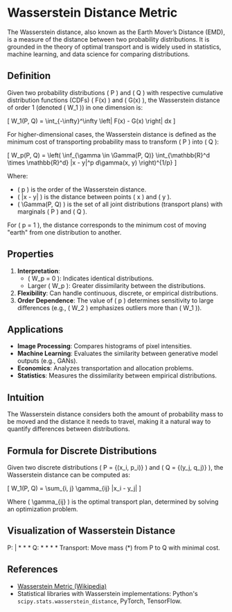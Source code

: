 # Wasserstein Distance Metric

The Wasserstein distance, also known as the Earth Mover’s Distance (EMD), is a measure of the distance between two probability distributions. It is grounded in the theory of optimal transport and is widely used in statistics, machine learning, and data science for comparing distributions.

## Definition

Given two probability distributions \( P \) and \( Q \) with respective cumulative distribution functions (CDFs) \( F(x) \) and \( G(x) \), the Wasserstein distance of order 1 (denoted \( W_1 \)) in one dimension is:

\[
W_1(P, Q) = \int_{-\infty}^\infty \left| F(x) - G(x) \right| dx
\]

For higher-dimensional cases, the Wasserstein distance is defined as the minimum cost of transporting probability mass to transform \( P \) into \( Q \):

\[
W_p(P, Q) = \left( \inf_{\gamma \in \Gamma(P, Q)} \int_{\mathbb{R}^d \times \mathbb{R}^d} \|x - y\|^p d\gamma(x, y) \right)^{1/p}
\]

Where:
- \( p \) is the order of the Wasserstein distance.
- \( \|x - y\| \) is the distance between points \( x \) and \( y \).
- \( \Gamma(P, Q) \) is the set of all joint distributions (transport plans) with marginals \( P \) and \( Q \).

For \( p = 1 \), the distance corresponds to the minimum cost of moving "earth" from one distribution to another.

## Properties

1. **Interpretation**:
   - \( W_p = 0 \): Indicates identical distributions.
   - Larger \( W_p \): Greater dissimilarity between the distributions.
2. **Flexibility**: Can handle continuous, discrete, or empirical distributions.
3. **Order Dependence**: The value of \( p \) determines sensitivity to large differences (e.g., \( W_2 \) emphasizes outliers more than \( W_1 \)).

## Applications

- **Image Processing**: Compares histograms of pixel intensities.
- **Machine Learning**: Evaluates the similarity between generative model outputs (e.g., GANs).
- **Economics**: Analyzes transportation and allocation problems.
- **Statistics**: Measures the dissimilarity between empirical distributions.

## Intuition

The Wasserstein distance considers both the amount of probability mass to be moved and the distance it needs to travel, making it a natural way to quantify differences between distributions.

## Formula for Discrete Distributions

Given two discrete distributions \( P = \{(x_i, p_i)\} \) and \( Q = \{(y_j, q_j)\} \), the Wasserstein distance can be computed as:

\[
W_1(P, Q) = \sum_{i, j} \gamma_{ij} \|x_i - y_j\|
\]

Where \( \gamma_{ij} \) is the optimal transport plan, determined by solving an optimization problem.

## Visualization of Wasserstein Distance

P: | * * * Q: * * * * Transport: Move mass (*) from P to Q with minimal cost.


## References

- [Wasserstein Metric (Wikipedia)](https://en.wikipedia.org/wiki/Wasserstein_metric)
- Statistical libraries with Wasserstein implementations: Python's `scipy.stats.wasserstein_distance`, PyTorch, TensorFlow.
